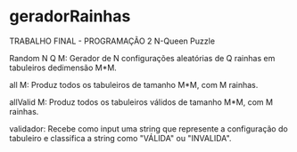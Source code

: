# geradorRainhas
TRABALHO FINAL - PROGRAMAÇÃO 2
N-Queen Puzzle

Random N Q M:
Gerador de N configurações aleatórias de Q rainhas em tabuleiros dedimensão M*M.

all M: 
Produz todos os tabuleiros de tamanho M*M, com M rainhas.

allValid M:
Produz todos os tabuleiros válidos de tamanho M*M, com M rainhas.

validador:
Recebe como input uma string que represente a configuração do tabuleiro e classifica a string como "VÁLIDA" ou "INVALIDA".
